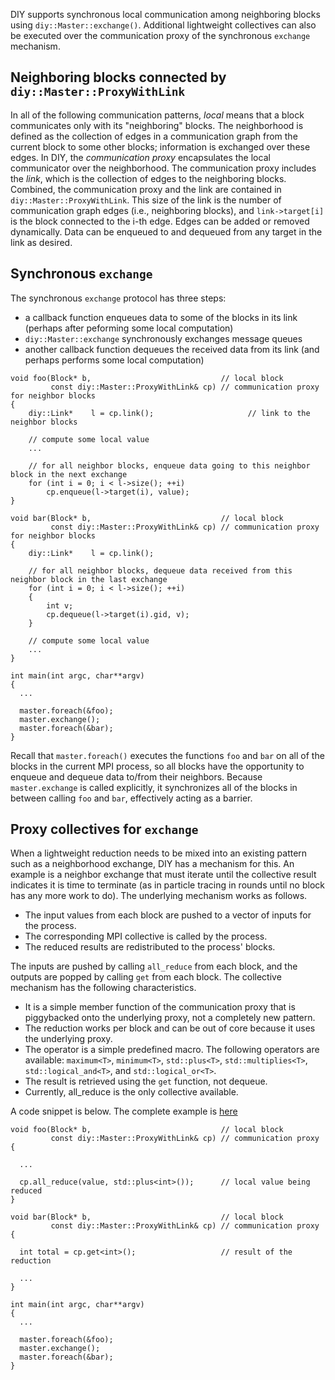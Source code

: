 DIY supports synchronous local communication among neighboring blocks using
`diy::Master::exchange()`.  Additional lightweight
collectives can also be executed over the communication proxy of the synchronous `exchange` mechanism.

## Neighboring blocks connected by `diy::Master::ProxyWithLink`

In all of the following communication patterns, *local* means that a block communicates only with its "neighboring"
blocks. The neighborhood is defined as the collection of edges in a communication graph from the current block to some
other blocks; information is exchanged over these edges. In DIY, the *communication proxy* encapsulates the local
communicator over the neighborhood. The communication proxy includes the *link*, which is the collection of edges to the
neighboring blocks. Combined, the communication proxy and the link are contained in `diy::Master::ProxyWithLink`.  This
size of the link is the number of communication graph edges (i.e., neighboring blocks), and `link->target[i]` is the
block connected to the i-th edge. Edges can be added or removed dynamically. Data can be enqueued to and dequeued from
any target in the link as desired.

## Synchronous `exchange`

The synchronous `exchange` protocol has three steps:

- a callback function enqueues data to some of the blocks in its link (perhaps after peforming some local computation)
- `diy::Master::exchange` synchronously exchanges message queues
- another callback function dequeues the received data from its link (and perhaps performs some local computation)

~~~~{.cpp}
void foo(Block* b,                             // local block
         const diy::Master::ProxyWithLink& cp) // communication proxy for neighbor blocks
{
    diy::Link*    l = cp.link();                     // link to the neighbor blocks

    // compute some local value
    ...

    // for all neighbor blocks, enqueue data going to this neighbor block in the next exchange
    for (int i = 0; i < l->size(); ++i)
        cp.enqueue(l->target(i), value);
}

void bar(Block* b,                             // local block
         const diy::Master::ProxyWithLink& cp) // communication proxy for neighbor blocks
{
    diy::Link*    l = cp.link();

    // for all neighbor blocks, dequeue data received from this neighbor block in the last exchange
    for (int i = 0; i < l->size(); ++i)
    {
        int v;
        cp.dequeue(l->target(i).gid, v);
    }

    // compute some local value
    ...
}

int main(int argc, char**argv)
{
  ...

  master.foreach(&foo);
  master.exchange();
  master.foreach(&bar);
}
~~~~

Recall that `master.foreach()` executes the functions `foo` and `bar` on all of the blocks in the current MPI process,
so all blocks have the opportunity to enqueue and dequeue data to/from their neighbors. Because `master.exchange` is
called explicitly, it synchronizes all of the blocks in between calling `foo` and `bar`, effectively acting as a
barrier.

## Proxy collectives for `exchange`

When a lightweight reduction needs to be mixed into an existing pattern such as a neighborhood exchange, DIY has a
mechanism for this. An example is a neighbor exchange that must iterate until the collective result indicates it is time
to terminate (as in particle tracing in rounds until no block has any more work to do). The underlying mechanism works
as follows.

- The input values from each block are pushed to a vector of inputs for the process.
- The corresponding MPI collective is called by the process.
- The reduced results are redistributed to the process' blocks.

The inputs are pushed by calling `all_reduce` from each block, and the outputs are popped by calling `get` from each
block. The collective mechanism has the following characteristics.

- It is a simple member function of the communication proxy that is piggybacked onto the underlying proxy, not a completely new pattern.
- The reduction works per block and can be out of core because it uses the underlying proxy.
- The operator is a simple predefined macro. The following operators are available: `maximum<T>`, `minimum<T>`,
  `std::plus<T>`, `std::multiplies<T>`, `std::logical_and<T>`, and `std::logical_or<T>`.
- The result is retrieved using the `get` function, not dequeue.
- Currently, all_reduce is the only collective available.

A code snippet is below. The complete example is [here](https://github.com/diatomic/diy/blob/master/examples/simple/simple.cpp)

~~~~{.cpp}
void foo(Block* b,                             // local block
         const diy::Master::ProxyWithLink& cp) // communication proxy
{

  ...

  cp.all_reduce(value, std::plus<int>());      // local value being reduced
}

void bar(Block* b,                             // local block
         const diy::Master::ProxyWithLink& cp) // communication proxy
{

  int total = cp.get<int>();                   // result of the reduction

  ...
}

int main(int argc, char**argv)
{
  ...

  master.foreach(&foo);
  master.exchange();
  master.foreach(&bar);
}
~~~~

